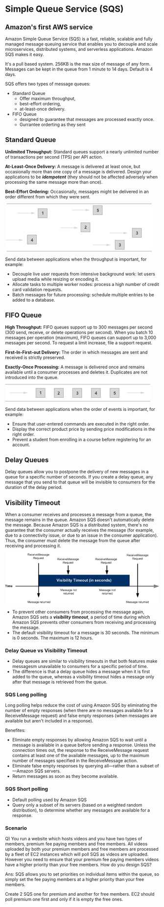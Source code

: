 # Simple Queue Service (SQS)
## Amazon's first AWS service

Amazon Simple Queue Service (SQS) is a fast, reliable, scalable and fully managed message queuing service that enables you to decouple and scale microservices, distributed systems, and serverless applications. Amazon SQS makes it easy.

It's a pull based system.
256KB is the max size of message of any form. Messages can be kept in the queue from 1 minute to 14 days. Default is 4 days.

SQS offers two types of message queues:
- Standard Queue
  - Offer maximum throughput, 
  - best-effort ordering, 
  - at-least-once delivery.
- FIFO Queue
  - designed to guarantee that messages are processed exactly once.
  - Gurrantee orderting as they sent

## Standard Queue
__Unlimited Throughput:__ Standard queues support a nearly unlimited number of transactions per second (TPS) per API action.

__At-Least-Once Delivery:__ A message is delivered at least once, but occasionally more than one copy of a message is delivered. Design your applications to be __*idempotent*__ (they should not be affected adversely when processing the same message more than once).

__Best-Effort Ordering:__ Occasionally, messages might be delivered in an order different from which they were sent.

![](images/sqs_best_effort_ordering.png)

Send data between applications when the throughput is important, for example:
  - Decouple live user requests from intensive background work: let users upload media while resizing or encoding it.
  - Allocate tasks to multiple worker nodes: process a high number of credit card validation requests.
  - Batch messages for future processing: schedule multiple entries to be added to a database.

  ## FIFO Queue
  __High Throughput:__ FIFO queues support up to 300 messages per second (300 send, receive, or delete operations per second). When you batch 10 messages per operation (maximum), FIFO queues can support up to 3,000 messages per second. To request a limit increase, file a support request.

  __First-ln-First-out Delivery:__ The order in which messages are sent and received is strictly preserved.

  __Exactly-Once Processing:__ A message is delivered once and remains available until a consumer processes and deletes it. Duplicates are not introduced into the queue.

  ![](images/sqs_fifo_ordering.png)

  Send data between applications when the order of events is important, for example:
   - Ensure that user-entered commands are executed in the right order.
   - Display the correct product price by sending price modifications in the right order.
   - Prevent a student from enrolling in a course before registering for an account.

## Delay Queues
Delay queues allow you to postpone the delivery of new messages in a queue for a specific
number of seconds. If you create a delay queue, any message that you send to that queue will
be invisible to consumers for the duration of the delay period.

## Visibility Timeout
When a consumer receives and processes a message from a queue, the message remains in the queue. Amazon SQS doesn't automatically delete the message. Because Amazon SQS is a distributed system, there's no guarantee that the consumer actually receives the message (for example, due to a connectivity issue, or due to an issue in the consumer application). Thus, the consumer must delete the message from the queue after receiving and processing it.

![](images/sqs-visibility-timeout-diagram.png)

- To prevent other consumers from processing the message again, Amazon SQS sets a __*visibility timeout*__, a period of time during which Amazon SQS prevents other consumers from receiving and processing the message.
- The default visibility timeout for a message is 30 seconds. The minimum is 0 seconds. The maximum is 12 hours.

### Delay Queue vs Visibility Timeout
- Delay queues are similar to visibility timeouts in that both features make messagesm unavailable to consumers for a specific period of time. 
- The difference is that a delay queue hides a message when it is first added to the queue, whereas a visibility timeout hides a message only after that message is retrieved from the queue.

### SQS Long polling
Long polling helps reduce the cost of using Amazon SQS by eliminating the number of empty responses (when there are no messages available for a ReceiveMessage request) and false empty responses (when messages are available but aren't included in a response).

Benefites:
- Eliminate empty responses by allowing Amazon SQS to wait until a message is available in a queue before sending a response. Unless the connection times out, the response to the ReceiveMessage request contains at least one of the available messages, up to the maximum number of messages specified in the ReceiveMessage action.
- Eliminate false empty responses by querying all—rather than a subset of—Amazon SQS servers.
- Return messages as soon as they become available.


### SQS Short polling

- Default polling used by Amazon SQS
- Query only a subset of its servers (based on a weighted random distribution), to determine whether any messages are available for a response.

### Scenario
Q) You run a website which hosts videos and you have two types of members, premium fee paying members and free members. All videos uploaded by both your premium members and free members are processed by a fleet of EC2 instances which will poll SQS as videos are uploaded. However you need to ensure that your premium fee paying members videos have a higher priority than your free members. How do you design SQS?

Ans:
SQS allows you to set priorities on individual items within the queue, so simply set the fee paying members at a higher priority than your free members.

Create 2 SQS one for premium and another for free members. EC2 should poll premium one first and only if it is empty the free ones.